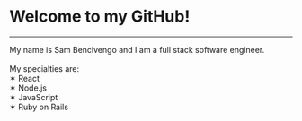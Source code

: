 
# Welcome to my GitHub!
---

My name is Sam Bencivengo and I am a full stack software engineer.  
<br />
  My specialties are:   
      ✶ React  
      ✶ Node.js  
      ✶ JavaScript  
      ✶ Ruby on Rails  
    
  
